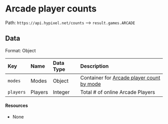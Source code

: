 # Arcade player counts
Path: `https://api.hypixel.net/counts` --> `result.games.ARCADE`

## Data
Format: Object

|Key|Name|Data Type|Description|
|:-|:-|:-|:-|
|`modes`|Modes|Object|Container for [Arcade player count by mode]()|
|`players`|Players|Integer|Total # of online Arcade Players|

#### Resources
- None